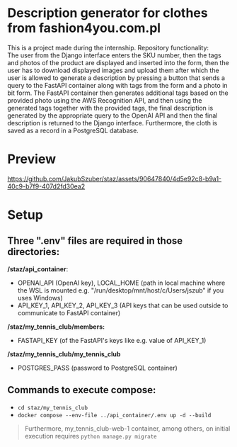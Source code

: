 # Description generator for clothes from fashion4you.com.pl

This is a project made during the internship. Repository functionality:<br>
The user from the Django interface enters the SKU number, then the tags and photos of the product are displayed and inserted into the form, then the user has to download displayed images and upload them after which the user is allowed to generate a description by pressing a button that sends a query to the FastAPI container along with tags from the form and a photo in bit form. The FastAPI container then generates additional tags based on the provided photo using the AWS Recognition API, and then using the generated tags together with the provided tags, the final description is generated by the appropriate query to the OpenAI API and then the final description is returned to the Django interface. Furthermore, the cloth is saved as a record in a PostgreSQL database.

# Preview

https://github.com/JakubSzuber/staz/assets/90647840/4d5e92c8-b9a1-40c9-b7f9-407d2fd30ea2

# Setup

## Three ".env" files are required in those directories:

**/staz/api_container**:
- OPENAI_API (OpenAI key), LOCAL_HOME (path in local machine where the WSL is mounted e.g. "/run/desktop/mnt/host/c/Users/jszub" if you uses Windows)
- API_KEY_1, API_KEY_2, API_KEY_3 (API keys that can be used outside to communicate to FastAPI container)

**/staz/my_tennis_club/members:**
- FASTAPI_KEY (of the FastAPI's keys like e.g. value of API_KEY_1)

**/staz/my_tennis_club/my_tennis_club**
- POSTGRES_PASS (password to PostgreSQL container)

## Commands to execute compose:
- `cd staz/my_tennis_club`
- `docker compose --env-file ../api_container/.env up -d --build`

> Furthermore, my_tennis_club-web-1 container, among others, on initial execution requires `python manage.py migrate`
